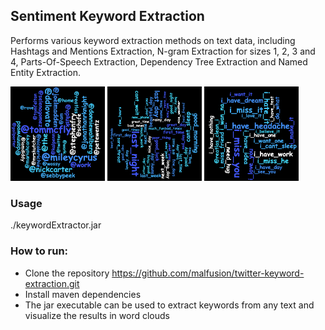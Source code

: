 ## Sentiment Keyword Extraction
Performs various keyword extraction methods on text data, including Hashtags and Mentions Extraction, N-gram Extraction for sizes 1, 2, 3 and 4, Parts-Of-Speech Extraction, Dependency Tree Extraction and Named Entity Extraction.

<span>
<img src="docs/mentions.png" width="30%">
</span>
<span>
<img src="docs/pos.png" width="30%">
</span>
<span>
<img src="docs/deps.png" width="30%">
</span>

### Usage
./keywordExtractor.jar  <path-of-input-file-with-lines-of-text>  <path-of-output-folder>

### How to run:
- Clone the repository https://github.com/malfusion/twitter-keyword-extraction.git
- Install maven dependencies
- The jar executable can be used to extract keywords from any text and visualize the results in word clouds


